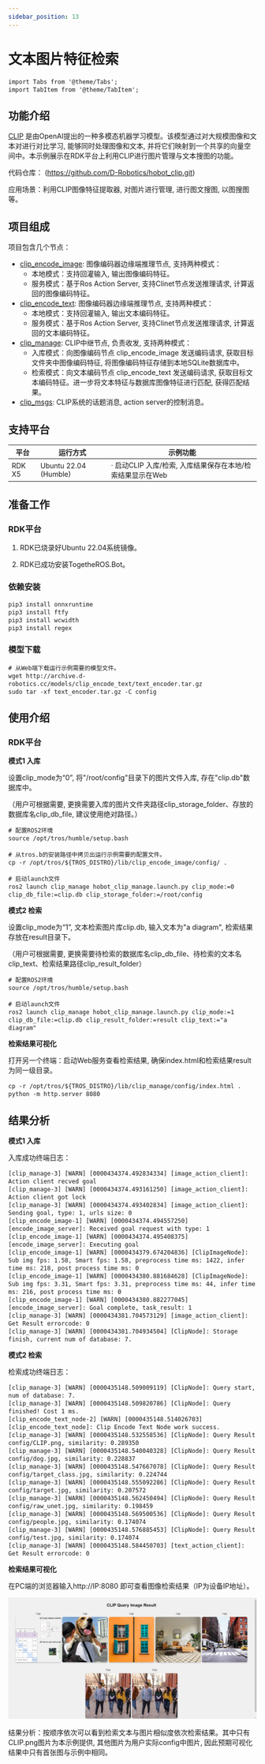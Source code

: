 ```yaml
---
sidebar_position: 13
---
```

# 文本图片特征检索

```mdx-code-block
import Tabs from '@theme/Tabs';
import TabItem from '@theme/TabItem';
```

## 功能介绍

[CLIP](https://github.com/openai/CLIP/) 是由OpenAI提出的一种多模态机器学习模型。该模型通过对大规模图像和文本对进行对比学习, 能够同时处理图像和文本, 并将它们映射到一个共享的向量空间中。本示例展示在RDK平台上利用CLIP进行图片管理与文本搜图的功能。

代码仓库： (https://github.com/D-Robotics/hobot_clip.git)

应用场景：利用CLIP图像特征提取器, 对图片进行管理, 进行图文搜图, 以图搜图等。

## 项目组成

项目包含几个节点：

- [clip_encode_image](https://github.com/D-Robotics/hobot_clip/tree/develop/clip_encode_image): 图像编码器边缘端推理节点, 支持两种模式：
  - 本地模式：支持回灌输入, 输出图像编码特征。
  - 服务模式：基于Ros Action Server, 支持Clinet节点发送推理请求, 计算返回的图像编码特征。
- [clip_encode_text](https://github.com/D-Robotics/hobot_clip/tree/develop/clip_encode_text): 图像编码器边缘端推理节点, 支持两种模式：
  - 本地模式：支持回灌输入, 输出文本编码特征。
  - 服务模式：基于Ros Action Server, 支持Clinet节点发送推理请求, 计算返回的文本编码特征。
- [clip_manage](https://github.com/D-Robotics/hobot_clip/tree/develop/clip_manage): CLIP中继节点, 负责收发, 支持两种模式：
  - 入库模式：向图像编码节点 clip_encode_image 发送编码请求, 获取目标文件夹中图像编码特征, 将图像编码特征存储到本地SQLite数据库中。
  - 检索模式：向文本编码节点 clip_encode_text 发送编码请求, 获取目标文本编码特征。进一步将文本特征与数据库图像特征进行匹配, 获得匹配结果。
- [clip_msgs](https://github.com/D-Robotics/hobot_clip/tree/develop/clip_msgs): CLIP系统的话题消息, action server的控制消息。

## 支持平台

| 平台                  | 运行方式     | 示例功能                                                     |
| --------------------- | ------------ | ------------------------------------------------------------ |
| RDK X5 | Ubuntu 22.04 (Humble) | · 启动CLIP 入库/检索, 入库结果保存在本地/检索结果显示在Web |

## 准备工作

### RDK平台

1. RDK已烧录好Ubuntu 22.04系统镜像。

2. RDK已成功安装TogetheROS.Bot。

### 依赖安装

```shell
pip3 install onnxruntime
pip3 install ftfy
pip3 install wcwidth
pip3 install regex
```

### 模型下载
```shell
# 从Web端下载运行示例需要的模型文件。
wget http://archive.d-robotics.cc/models/clip_encode_text/text_encoder.tar.gz
sudo tar -xf text_encoder.tar.gz -C config
```

## 使用介绍

### RDK平台

**模式1 入库**

设置clip_mode为“0”, 将"/root/config"目录下的图片文件入库, 存在"clip.db"数据库中。

（用户可根据需要, 更换需要入库的图片文件夹路径clip_storage_folder、存放的数据库名clip_db_file, 建议使用绝对路径。）

<Tabs groupId="tros-distro">

<TabItem value="humble" label="Humble">

```shell
# 配置ROS2环境
source /opt/tros/humble/setup.bash

# 从tros.b的安装路径中拷贝出运行示例需要的配置文件。
cp -r /opt/tros/${TROS_DISTRO}/lib/clip_encode_image/config/ .

# 启动launch文件
ros2 launch clip_manage hobot_clip_manage.launch.py clip_mode:=0 clip_db_file:=clip.db clip_storage_folder:=/root/config
```

</TabItem>

</Tabs>

**模式2 检索**

设置clip_mode为“1”, 文本检索图片库clip.db, 输入文本为"a diagram", 检索结果存放在result目录下。

（用户可根据需要, 更换需要待检索的数据库名clip_db_file、待检索的文本名clip_text、检索结果路径clip_result_folder）

<Tabs groupId="tros-distro">

<TabItem value="humble" label="Humble">

```shell
# 配置ROS2环境
source /opt/tros/humble/setup.bash

# 启动launch文件
ros2 launch clip_manage hobot_clip_manage.launch.py clip_mode:=1 clip_db_file:=clip.db clip_result_folder:=result clip_text:="a diagram"
```
</TabItem>

</Tabs>

**检索结果可视化**

打开另一个终端：启动Web服务查看检索结果, 确保index.html和检索结果result为同一级目录。

```shell
cp -r /opt/tros/${TROS_DISTRO}/lib/clip_manage/config/index.html .
python -m http.server 8080
```

## 结果分析

**模式1 入库**

入库成功终端日志：

```shell
[clip_manage-3] [WARN] [0000434374.492834334] [image_action_client]: Action client recved goal
[clip_manage-3] [WARN] [0000434374.493161250] [image_action_client]: Action client got lock
[clip_manage-3] [WARN] [0000434374.493402834] [image_action_client]: Sending goal, type: 1, urls size: 0
[clip_encode_image-1] [WARN] [0000434374.494557250] [encode_image_server]: Received goal request with type: 1
[clip_encode_image-1] [WARN] [0000434374.495408375] [encode_image_server]: Executing goal
[clip_encode_image-1] [WARN] [0000434379.674204836] [ClipImageNode]: Sub img fps: 1.58, Smart fps: 1.58, preprocess time ms: 1422, infer time ms: 218, post process time ms: 0
[clip_encode_image-1] [WARN] [0000434380.881684628] [ClipImageNode]: Sub img fps: 3.31, Smart fps: 3.31, preprocess time ms: 44, infer time ms: 216, post process time ms: 0
[clip_encode_image-1] [WARN] [0000434380.882277045] [encode_image_server]: Goal complete, task_result: 1
[clip_manage-3] [WARN] [0000434381.704573129] [image_action_client]: Get Result errorcode: 0
[clip_manage-3] [WARN] [0000434381.704934504] [ClipNode]: Storage finish, current num of database: 7.
```

**模式2 检索**

检索成功终端日志：
```shell
[clip_manage-3] [WARN] [0000435148.509009119] [ClipNode]: Query start, num of database: 7.
[clip_manage-3] [WARN] [0000435148.509820786] [ClipNode]: Query finished! Cost 1 ms.
[clip_encode_text_node-2] [WARN] [0000435148.514026703] [clip_encode_text_node]: Clip Encode Text Node work success.
[clip_manage-3] [WARN] [0000435148.532558536] [ClipNode]: Query Result config/CLIP.png, similarity: 0.289350
[clip_manage-3] [WARN] [0000435148.540040328] [ClipNode]: Query Result config/dog.jpg, similarity: 0.228837
[clip_manage-3] [WARN] [0000435148.547667078] [ClipNode]: Query Result config/target_class.jpg, similarity: 0.224744
[clip_manage-3] [WARN] [0000435148.555092286] [ClipNode]: Query Result config/target.jpg, similarity: 0.207572
[clip_manage-3] [WARN] [0000435148.562450494] [ClipNode]: Query Result config/raw_unet.jpg, similarity: 0.198459
[clip_manage-3] [WARN] [0000435148.569500536] [ClipNode]: Query Result config/people.jpg, similarity: 0.174074
[clip_manage-3] [WARN] [0000435148.576885453] [ClipNode]: Query Result config/test.jpg, similarity: 0.174074
[clip_manage-3] [WARN] [0000435148.584450703] [text_action_client]: Get Result errorcode: 0
```

**检索结果可视化**

在PC端的浏览器输入http://IP:8080 即可查看图像检索结果（IP为设备IP地址）。

![](/../static/img/05_Robot_development/03_boxs/function/image/box_adv/query_display.png)

结果分析：按顺序依次可以看到检索文本与图片相似度依次检索结果。其中只有CLIP.png图片为本示例提供, 其他图片为用户实际config中图片, 因此预期可视化结果中只有首张图与示例中相同。
